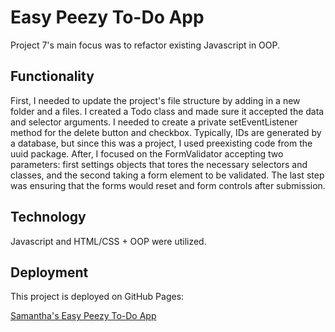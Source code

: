 # Easy Peezy To-Do App

Project 7's main focus was to refactor existing Javascript in OOP.

## Functionality

First, I needed to update the project's file structure by adding in a new folder and a files. I created a Todo class and made sure it accepted the data and selector arguments. I needed to create a private setEventListener method for the delete button and checkbox. Typically, IDs are generated by a database, but since this was a project, I used preexisting code from the uuid package. After, I focused on the FormValidator accepting two parameters: first settings objects that tores the necessary selectors and classes, and the second taking a form element to be validated. The last step was ensuring that the forms would reset and form controls after submission.

## Technology

Javascript and HTML/CSS + OOP were utilized.

## Deployment

This project is deployed on GitHub Pages:

[Samantha's Easy Peezy To-Do App](https://github.com/samanthaparas/se_project_todo-app)
